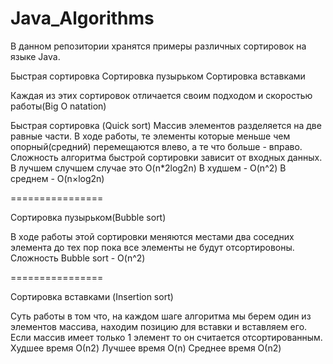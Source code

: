 # Java_Algorithms

В данном репозитории хранятся примеры различных сортировок на языке Java.

Быстрая сортировка
Сортировка пузырьком
Сортировка вставками

Каждая из этих сортировок отличается своим подходом и скоростью работы(Big O natation)

Быстрая сортировка (Quick sort)
Массив элементов разделяется на две равные части.
В ходе работы, те элементы которые меньше чем опорный(средний) перемещаются влево,
а те что больше - вправо.
Сложность алгоритма быстрой сортировки зависит от входных данных.
В лучшем случшем случае это O(n*2log2n)
В худшем - O(n^2)
В среднем - O(n×log2n)

================

Сортировка пузырьком(Bubble sort)

В ходе работы этой сортировки меняются местами два соседних элемента до тех пор
пока все элементы не будут отсортировоны.
Сложность Bubble sort - O(n^2)

================

Сортировка вставками (Insertion sort)

Суть работы в том что, на каждом шаге алгоритма мы берем один из элементов массива, 
находим позицию для вставки и вставляем его. 
Если массив имеет только 1 элемент то он считается отсортированным.
Худшее время	О(n2)
Лучшее время	O(n)
Среднее время	О(n2)
